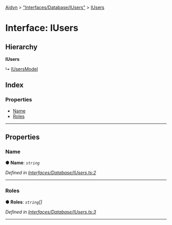 [Aidyn](../README.md) > ["Interfaces/Database/IUsers"](../modules/_interfaces_database_iusers_.md) > [IUsers](../interfaces/_interfaces_database_iusers_.iusers.md)

# Interface: IUsers

## Hierarchy

**IUsers**

↳  [IUsersModel](_database_models_users_.iusersmodel.md)

## Index

### Properties

* [Name](_interfaces_database_iusers_.iusers.md#name)
* [Roles](_interfaces_database_iusers_.iusers.md#roles)

---

## Properties

<a id="name"></a>

###  Name

**● Name**: *`string`*

*Defined in [Interfaces/Database/IUsers.ts:2](https://github.com/PaulEndri/aidyn/blob/a12a15f/src/Interfaces/Database/IUsers.ts#L2)*

___
<a id="roles"></a>

###  Roles

**● Roles**: *`string`[]*

*Defined in [Interfaces/Database/IUsers.ts:3](https://github.com/PaulEndri/aidyn/blob/a12a15f/src/Interfaces/Database/IUsers.ts#L3)*

___

